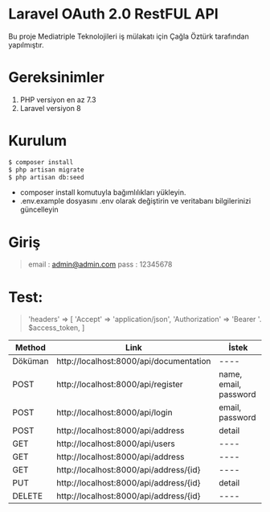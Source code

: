 # Laravel OAuth 2.0 RestFUL API

Bu proje Mediatriple Teknolojileri iş mülakatı için Çağla Öztürk tarafından yapılmıştır.

# Gereksinimler

1. PHP versiyon en az 7.3    
2. Laravel versiyon  8  

# Kurulum
```sh
$ composer install
$ php artisan migrate
$ php artisan db:seed
```
  - composer install komutuyla bağımlılıkları yükleyin.
  - .env.example dosyasını .env olarak değiştirin ve veritabanı bilgilerinizi güncelleyin

# Giriş
>     
> email : admin@admin.com
> pass :  12345678
> 

# Test:
>'headers' => [
>    'Accept' => 'application/json',
>    'Authorization' => 'Bearer '. $access_token,
>]

| Method | Link | İstek |
| ------ | ------ | ------ |
| Döküman | http://localhost:8000/api/documentation | ---- |
| POST | http://localhost:8000/api/register | name, email, password |
| POST | http://localhost:8000/api/login | email, password |
| POST | http://localhost:8000/api/address | detail |
| GET | http://localhost:8000/api/users | ---- |
| GET | http://localhost:8000/api/address | ---- |
| GET | http://localhost:8000/api/address/{id} | ---- |
| PUT | http://localhost:8000/api/address/{id} | detail |
| DELETE | http://localhost:8000/api/address/{id} | ---- |
